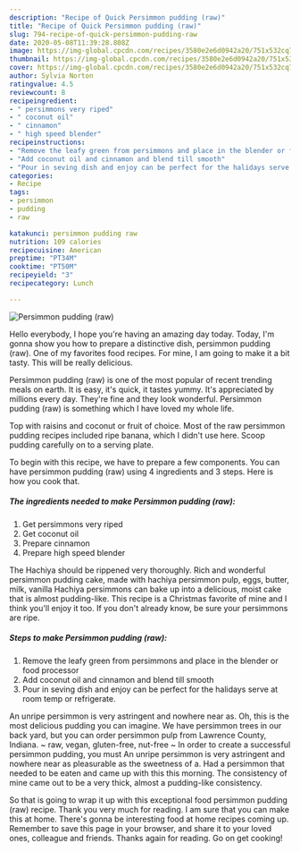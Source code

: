 ```yaml
---
description: "Recipe of Quick Persimmon pudding (raw)"
title: "Recipe of Quick Persimmon pudding (raw)"
slug: 794-recipe-of-quick-persimmon-pudding-raw
date: 2020-05-08T11:39:28.808Z
image: https://img-global.cpcdn.com/recipes/3580e2e6d0942a20/751x532cq70/persimmon-pudding-raw-recipe-main-photo.jpg
thumbnail: https://img-global.cpcdn.com/recipes/3580e2e6d0942a20/751x532cq70/persimmon-pudding-raw-recipe-main-photo.jpg
cover: https://img-global.cpcdn.com/recipes/3580e2e6d0942a20/751x532cq70/persimmon-pudding-raw-recipe-main-photo.jpg
author: Sylvia Norton
ratingvalue: 4.5
reviewcount: 8
recipeingredient:
- " persimmons very riped"
- " coconut oil"
- " cinnamon"
- " high speed blender"
recipeinstructions:
- "Remove the leafy green from persimmons and place in the blender or food processor"
- "Add coconut oil and cinnamon and blend till smooth"
- "Pour in seving dish and enjoy can be perfect for the halidays serve at room temp or refrigerate."
categories:
- Recipe
tags:
- persimmon
- pudding
- raw

katakunci: persimmon pudding raw 
nutrition: 109 calories
recipecuisine: American
preptime: "PT34M"
cooktime: "PT50M"
recipeyield: "3"
recipecategory: Lunch

---
```



![Persimmon pudding (raw)](https://img-global.cpcdn.com/recipes/3580e2e6d0942a20/751x532cq70/persimmon-pudding-raw-recipe-main-photo.jpg)

Hello everybody, I hope you're having an amazing day today. Today, I'm gonna show you how to prepare a distinctive dish, persimmon pudding (raw). One of my favorites food recipes. For mine, I am going to make it a bit tasty. This will be really delicious.

Persimmon pudding (raw) is one of the most popular of recent trending meals on earth. It is easy, it's quick, it tastes yummy. It's appreciated by millions every day. They're fine and they look wonderful. Persimmon pudding (raw) is something which I have loved my whole life.

Top with raisins and coconut or fruit of choice. Most of the raw persimmon pudding recipes included ripe banana, which I didn&#39;t use here. Scoop pudding carefully on to a serving plate.


To begin with this recipe, we have to prepare a few components. You can have persimmon pudding (raw) using 4 ingredients and 3 steps. Here is how you cook that.

<!--inarticleads1-->

##### The ingredients needed to make Persimmon pudding (raw):

1. Get  persimmons very riped
1. Get  coconut oil
1. Prepare  cinnamon
1. Prepare  high speed blender


The Hachiya should be rippened very thoroughly. Rich and wonderful persimmon pudding cake, made with hachiya persimmon pulp, eggs, butter, milk, vanilla Hachiya persimmons can bake up into a delicious, moist cake that is almost pudding-like. This recipe is a Christmas favorite of mine and I think you&#39;ll enjoy it too. If you don&#39;t already know, be sure your persimmons are ripe. 

<!--inarticleads2-->

##### Steps to make Persimmon pudding (raw):

1. Remove the leafy green from persimmons and place in the blender or food processor
1. Add coconut oil and cinnamon and blend till smooth
1. Pour in seving dish and enjoy can be perfect for the halidays serve at room temp or refrigerate.


An unripe persimmon is very astringent and nowhere near as. Oh, this is the most delicious pudding you can imagine. We have persimmon trees in our back yard, but you can order persimmon pulp from Lawrence County, Indiana. ~ raw, vegan, gluten-free, nut-free ~ In order to create a successful persimmon pudding, you must An unripe persimmon is very astringent and nowhere near as pleasurable as the sweetness of a. Had a persimmon that needed to be eaten and came up with this this morning. The consistency of mine came out to be a very thick, almost a pudding-like consistency. 

So that is going to wrap it up with this exceptional food persimmon pudding (raw) recipe. Thank you very much for reading. I am sure that you can make this at home. There's gonna be interesting food at home recipes coming up. Remember to save this page in your browser, and share it to your loved ones, colleague and friends. Thanks again for reading. Go on get cooking!
